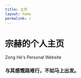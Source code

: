 ```yaml
---
title: 主页
layout: home
permalink: /
---
```


# 宗赫的个人主页
Zong He's Personal Website

### 与其感慨路难行，不如马上出发。

